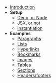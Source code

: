 - [Introduction](/)
- **Setup**
  - [Deno, or Node](../setup/deno-or-node.md)
  - [JSX, or not](../setup/jsx-or-not.md)
  - [Instantiation](../setup/instantiation.md)
- **Examples**
  - [Paragraphs](../examples/paragraphs.md)
  - [Lists](../examples/lists.md)
  - [Hyperlinks](../examples/hyperlinks.md)
  - [Bookmarks](../examples/bookmarks.md)
  - [Images](../examples/images.md)
  - [Tables](../examples/tables.md)
  - [Sections](../examples/sections.md)
  - [Headers/footers](../examples/headers-and-footers.md)
